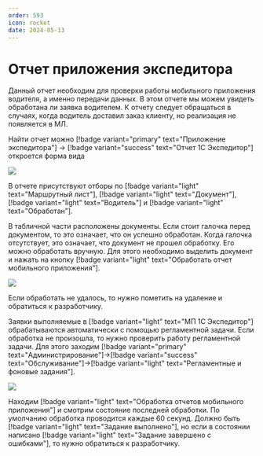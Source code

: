 ```yaml
---
order: 593
icon: rocket
date: 2024-05-13 
---
```


# Отчет приложения экспедитора

Данный отчет необходим для проверки работы мобильного приложения водителя, а именно передачи данных. В этом отчете мы можем увидеть обработана ли заявка водителем. К отчету следует обращаться в случаях, когда водитель доставил заказ клиенту, но реализация не появляется в МЛ.

Найти отчет можно [!badge variant="primary" text="Приложение экспедитора"] -> [!badge variant="success" text="Отчет 1С Экспедитор"] откроется форма вида

![](\images\экпедитор\экспедитор.jpg)

В отчете присутствуют отборы по [!badge variant="light" text="Маршрутный лист"], [!badge variant="light" text="Документ"], [!badge variant="light" text="Водитель"] и [!badge variant="light" text="Обработан"].

В табличной части расположены документы. Если стоит галочка перед документом, то это означает, что он успешно обработан. Когда галочка отсутствует, это означает, что документ не прошел обработку. Его можно обработать вручную. Для этого необходимо выделить документ и нажать на кнопку [!badge variant="light" text="Обработать отчет мобильного приложения"].

![](\images\экпедитор\экспедитор.gif)

Если обработать не удалось, то нужно пометить на удаление и обратиться к разработчику.

Заявки выполняемые в [!badge variant="light" text="МП 1С Экспедитор"] обрабатываются автоматически с помощью регламентной задачи. Если обработка не произошла, то нужно проверить работу регламентной задачи. Для этого заходим [!badge variant="primary" text="Администрирование"]->[!badge variant="success" text="Обслуживание"]->[!badge variant="light" text="Регламентные и фоновые задания"].

![](\images\экпедитор\экспедитор3.jpg)

Находим [!badge variant="light" text="Обработка отчетов мобильного приложения"] и смотрим состояние последней обработки. По умолчанию обработка проводится каждые 60 секунд. Должно быть [!badge variant="light" text="Задание выполнено"], но если в состоянии написано [!badge variant="light" text="Задание завершено с ошибками"], то нужно обратиться к разработчику. 




